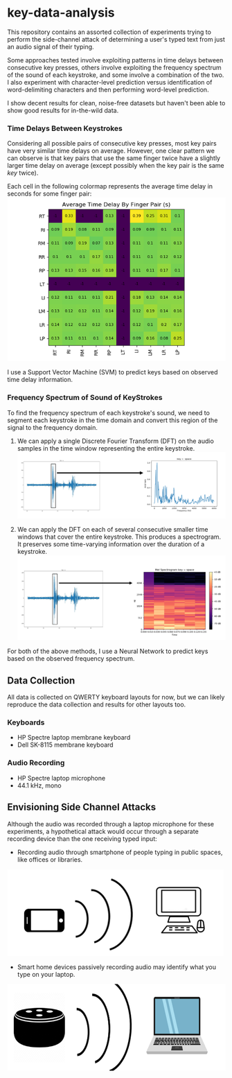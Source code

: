 # key-data-analysis

This repository contains an assorted collection of experiments trying to
perform the side-channel attack of determining a user's typed text from just an audio
signal of their typing.

Some approaches tested involve exploiting patterns in time delays between consecutive key presses, others involve 
exploiting the frequency spectrum of the sound of each keystroke, and some involve a combination of the two.
I also experiment with character-level prediction versus identification of word-delimiting characters and then
performing word-level prediction.

I show decent results for clean, noise-free datasets but haven't been able to show good results for in-the-wild data.

### Time Delays Between Keystrokes

Considering all possible pairs of consecutive key presses, most key pairs have very similar time delays on average.
However, one clear pattern we can observe is that key pairs that use the same finger twice have a slightly larger time delay
on average (except possibly when the key pair is the same *key* twice).

Each cell in the following colormap represents the average time delay in seconds for some finger pair:
![](features/time_series/finger_pair_avg_time_delay.png)

I use a Support Vector Machine (SVM) to predict keys based on observed time delay information.

### Frequency Spectrum of Sound of KeyStrokes

To find the frequency spectrum of each keystroke's sound, we need to segment each keystroke in the time domain and
convert this region of the signal to the frequency domain. 
1. We can apply a single Discrete Fourier Transform (DFT) on
the audio samples in the time window representing the entire keystroke. 
![](assets/dft_diagram.PNG)

2. We can apply the DFT on each of several consecutive smaller time windows that cover the entire keystroke. This 
produces a spectrogram. It preserves some time-varying information over the duration of a keystroke.
![](assets/spectrogram_diagram.PNG)

For both of the above methods, I use a Neural Network to predict keys based on the observed frequency spectrum.

## Data Collection

All data is collected on QWERTY keyboard layouts for now, but we can likely reproduce the data collection and results
for other layouts too.

### Keyboards
* HP Spectre laptop membrane keyboard
* Dell SK-8115 membrane keyboard

### Audio Recording
* HP Spectre laptop microphone
* 44.1 kHz, mono

## Envisioning Side Channel Attacks

Although the audio was recorded through a laptop microphone for these
experiments, a hypothetical attack would occur through a separate recording device
than the one receiving typed input:
* Recording audio through smartphone of people typing in public spaces, like offices or libraries.
<img src="assets/phone_recording_diagram.PNG" width="500" height="200">

* Smart home devices passively recording audio may identify what you type on your laptop.
<img src="assets/smart_home_recording_diagram.PNG" width="600" height="200">

 
